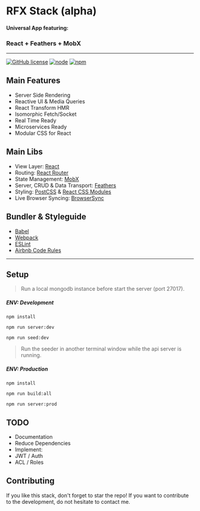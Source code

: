 # RFX Stack (alpha)

#### Universal App featuring:
### React + Feathers + MobX
---

[![GitHub license](https://img.shields.io/github/license/mashape/apistatus.svg)]()
[![node](https://img.shields.io/badge/node-5.0%2B-blue.svg)]()
[![npm](https://img.shields.io/badge/npm-3.3.6%2B-blue.svg)]()


## Main Features
- Server Side Rendering
- Reactive UI & Media Queries
- React Transform HMR
- Isomorphic Fetch/Socket
- Real Time Ready
- Microservices Ready
- Modular CSS for React

## Main Libs

- View Layer: [React](https://www.npmjs.com/package/react)
- Routing: [React Router](https://www.npmjs.com/package/react-router)
- State Management: [MobX](https://www.npmjs.com/package/mobx)
- Server, CRUD & Data Transport: [Feathers](https://www.npmjs.com/package/feathers)
- Styling: [PostCSS](https://www.npmjs.com/package/postcss) & [React CSS Modules](https://www.npmjs.com/package/react-css-modules)
- Live Browser Syncing: [BrowserSync](https://www.npmjs.com/package/browser-sync)

## Bundler & Styleguide

- [Babel](https://www.npmjs.com/package/babel)
- [Webpack](https://www.npmjs.com/package/webpack)
- [ESLint](https://www.npmjs.com/package/eslint)
- [Airbnb Code Rules](https://www.npmjs.com/package/eslint-config-airbnb)

---
## Setup

> Run a local mongodb instance before start the server (port 27017).

##### ENV: Development

`npm install`

`npm run server:dev`

`npm run seed:dev`

> Run the seeder in another terminal window while the api server is running.

##### ENV: Production

`npm install`

`npm run build:all`

`npm run server:prod`

## TODO

- Documentation
- Reduce Dependencies
- Implement:
 - JWT / Auth
 - ACL / Roles

## Contributing

If you like this stack, don't forget to star the repo!
If you want to contribute to the development, do not hesitate to contact me.

